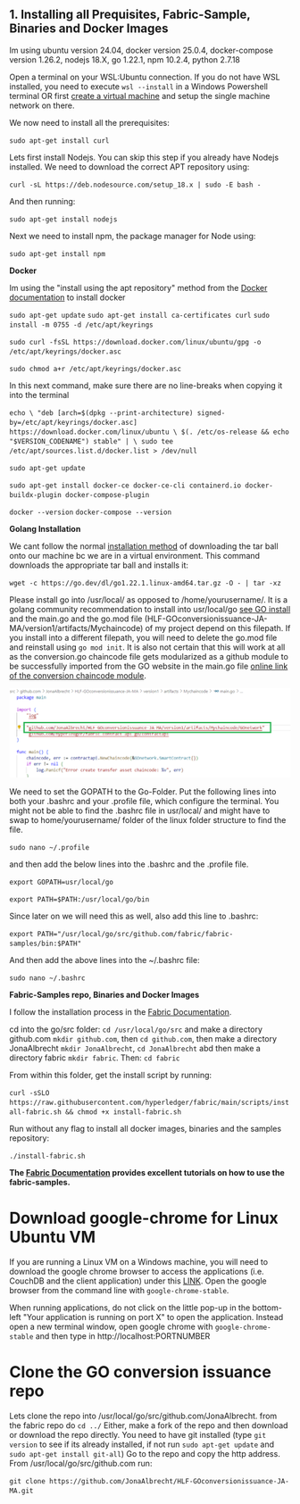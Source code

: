 ## 1. Installing all Prequisites, Fabric-Sample, Binaries and Docker Images

Im using ubuntu version 24.04, docker version 25.0.4, docker-compose version 1.26.2, nodejs 18.X, go 1.22.1, npm 10.2.4, python 2.7.18

Open a terminal on your WSL:Ubuntu connection.
If you do not have WSL installed, you need to execute `wsl --install` in a Windows Powershell terminal OR first [create a virtual machine](Virtual-Machine-Setup) and setup the single machine network on there. 

We now need to install all the prerequisites:

`sudo apt-get install curl`

Lets first install Nodejs. You can skip this step if you already have Nodejs installed. We need to download the correct APT repository using:

`curl -sL https://deb.nodesource.com/setup_18.x | sudo -E bash -`

And then running: 

`sudo apt-get install nodejs`

Next we need to install npm, the package manager for Node using: 

`sudo apt-get install npm`

**Docker**

Im using the "install using the apt repository" method from the [Docker documentation](https://docs.docker.com/engine/install/ubuntu/) to install docker

`sudo apt-get update`
`sudo apt-get install ca-certificates curl`
`sudo install -m 0755 -d /etc/apt/keyrings`

`sudo curl -fsSL https://download.docker.com/linux/ubuntu/gpg -o /etc/apt/keyrings/docker.asc`

`sudo chmod a+r /etc/apt/keyrings/docker.asc`

In this next command, make sure there are no line-breaks when copying it into the terminal

`echo \
  "deb [arch=$(dpkg --print-architecture) signed-by=/etc/apt/keyrings/docker.asc] https://download.docker.com/linux/ubuntu \
  $(. /etc/os-release && echo "$VERSION_CODENAME") stable" | \
  sudo tee /etc/apt/sources.list.d/docker.list > /dev/null`

`sudo apt-get update`

`sudo apt-get install docker-ce docker-ce-cli containerd.io docker-buildx-plugin docker-compose-plugin`

`docker --version`
`docker-compose --version`

**Golang Installation**

We cant follow the normal [installation method](https://go.dev/doc/install) of downloading the tar ball onto our machine bc we are in a virtual environment. This command downloads the appropriate tar ball and installs it:

`wget -c https://go.dev/dl/go1.22.1.linux-amd64.tar.gz -O - | tar -xz`

Please install go into /usr/local/ as opposed to /home/yourusername/. It is a golang community recommendation to install into usr/local/go [see GO install](https://go.dev/doc/install) and the main.go and the go.mod file (HLF-GOconversionissuance-JA-MA/version1/artifacts/Mychaincode) of my project depend on this filepath. If you install into a different filepath, you will need to delete the go.mod file and reinstall using `go mod init`. It is also not certain that this will work at all as the conversion.go chaincode file gets modularized as a github module to be successfully imported from the GO website in the main.go file [online link of the conversion chaincode module](https://pkg.go.dev/github.com/JonaAlbrecht/HLF-GOconversionissuance-JA-MA/version1/artifacts/Mychaincode/GOnetwork).

![Modularized chaincode](Modularized-chaincode.png)

We need to set the GOPATH to the Go-Folder. Put the following lines into both your .bashrc and your .profile file, which configure the terminal. You might not be able to find the .bashrc file in usr/local/ and might have to swap to home/yourusername/ folder of the linux folder structure to find the file.

`sudo nano ~/.profile`

and then add the below lines into the .bashrc and the .profile file.

`export GOPATH=usr/local/go`

`export PATH=$PATH:/usr/local/go/bin`

Since later on we will need this as well, also add this line to .bashrc:

`export PATH="/usr/local/go/src/github.com/fabric/fabric-samples/bin:$PATH"`

And then add the above lines into the ~/.bashrc file:

`sudo nano ~/.bashrc`

**Fabric-Samples repo, Binaries and Docker Images**

I follow the installation process in the [Fabric Documentation](https://hyperledger-fabric.readthedocs.io/en/latest/install.html).

cd into the go/src folder: `cd /usr/local/go/src` and make a directory github.com `mkdir github.com`, then `cd github.com`, then make a directory JonaAlbrecht `mkdir JonaAlbrecht`, `cd JonaAlbrecht` abd then make a directory fabric `mkdir fabric`. Then: `cd fabric`

From within this folder, get the install script by running:

`curl -sSLO https://raw.githubusercontent.com/hyperledger/fabric/main/scripts/install-fabric.sh && chmod +x install-fabric.sh`

Run without any flag to install all docker images, binaries and the samples repository:

`./install-fabric.sh`

**The [Fabric Documentation](https://hyperledger-fabric.readthedocs.io/en/latest/index.html) provides excellent tutorials on how to use the fabric-samples.**

# Download google-chrome for Linux Ubuntu VM

If you are running a Linux VM on a Windows machine, you will need to download the google chrome browser to access the applications (i.e. CouchDB and the client application) under this [LINK](https://linuxize.com/post/how-to-install-google-chrome-web-browser-on-ubuntu-20-04/). Open the google browser from the command line with `google-chrome-stable`.

When running applications, do not click on the little pop-up in the bottom-left "Your application is running on port X" to open the application. Instead open a new terminal window, open google chrome with `google-chrome-stable` and then type in http://localhost:PORTNUMBER

# Clone the GO conversion issuance repo

Lets clone the repo into /usr/local/go/src/github.com/JonaAlbrecht. from the fabric repo do `cd ../` Either, make a fork of the repo and then download or download the repo directly. You need to have git installed (type `git version` to see if its already installed, if not run `sudo apt-get update` and `sudo apt-get install git-all`) Go to the repo and copy the http address. From /usr/local/go/src/github.com run:

`git clone https://github.com/JonaAlbrecht/HLF-GOconversionissuance-JA-MA.git`
